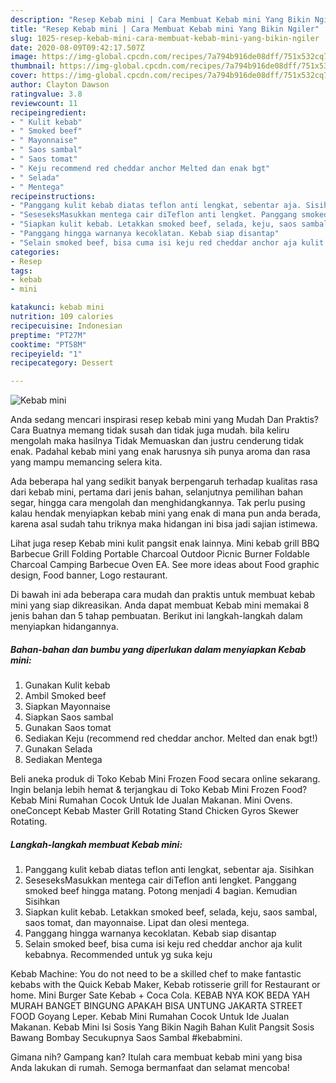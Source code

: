 ```yaml
---
description: "Resep Kebab mini | Cara Membuat Kebab mini Yang Bikin Ngiler"
title: "Resep Kebab mini | Cara Membuat Kebab mini Yang Bikin Ngiler"
slug: 1025-resep-kebab-mini-cara-membuat-kebab-mini-yang-bikin-ngiler
date: 2020-08-09T09:42:17.507Z
image: https://img-global.cpcdn.com/recipes/7a794b916de08dff/751x532cq70/kebab-mini-foto-resep-utama.jpg
thumbnail: https://img-global.cpcdn.com/recipes/7a794b916de08dff/751x532cq70/kebab-mini-foto-resep-utama.jpg
cover: https://img-global.cpcdn.com/recipes/7a794b916de08dff/751x532cq70/kebab-mini-foto-resep-utama.jpg
author: Clayton Dawson
ratingvalue: 3.8
reviewcount: 11
recipeingredient:
- " Kulit kebab"
- " Smoked beef"
- " Mayonnaise"
- " Saos sambal"
- " Saos tomat"
- " Keju recommend red cheddar anchor Melted dan enak bgt"
- " Selada"
- " Mentega"
recipeinstructions:
- "Panggang kulit kebab diatas teflon anti lengkat, sebentar aja. Sisihkan"
- "SeseseksMasukkan mentega cair diTeflon anti lengket. Panggang smoked beef hingga matang. Potong menjadi 4 bagian. Kemudian Sisihkan"
- "Siapkan kulit kebab. Letakkan smoked beef, selada, keju, saos sambal, saos tomat, dan mayonnaise. Lipat dan olesi mentega."
- "Panggang hingga warnanya kecoklatan. Kebab siap disantap"
- "Selain smoked beef, bisa cuma isi keju red cheddar anchor aja kulit kebabnya. Recommended untuk yg suka keju"
categories:
- Resep
tags:
- kebab
- mini

katakunci: kebab mini 
nutrition: 109 calories
recipecuisine: Indonesian
preptime: "PT27M"
cooktime: "PT58M"
recipeyield: "1"
recipecategory: Dessert

---
```



![Kebab mini](https://img-global.cpcdn.com/recipes/7a794b916de08dff/751x532cq70/kebab-mini-foto-resep-utama.jpg)

Anda sedang mencari inspirasi resep kebab mini yang Mudah Dan Praktis? Cara Buatnya memang tidak susah dan tidak juga mudah. bila keliru mengolah maka hasilnya Tidak Memuaskan dan justru cenderung tidak enak. Padahal kebab mini yang enak harusnya sih punya aroma dan rasa yang mampu memancing selera kita.

Ada beberapa hal yang sedikit banyak berpengaruh terhadap kualitas rasa dari kebab mini, pertama dari jenis bahan, selanjutnya pemilihan bahan segar, hingga cara mengolah dan menghidangkannya. Tak perlu pusing kalau hendak menyiapkan kebab mini yang enak di mana pun anda berada, karena asal sudah tahu triknya maka hidangan ini bisa jadi sajian istimewa.

Lihat juga resep Kebab mini kulit pangsit enak lainnya. Mini kebab grill BBQ Barbecue Grill Folding Portable Charcoal Outdoor Picnic Burner Foldable Charcoal Camping Barbecue Oven EA. See more ideas about Food graphic design, Food banner, Logo restaurant.


Di bawah ini ada beberapa cara mudah dan praktis untuk membuat kebab mini yang siap dikreasikan. Anda dapat membuat Kebab mini memakai 8 jenis bahan dan 5 tahap pembuatan. Berikut ini langkah-langkah dalam menyiapkan hidangannya.

<!--inarticleads1-->

##### Bahan-bahan dan bumbu yang diperlukan dalam menyiapkan Kebab mini:

1. Gunakan  Kulit kebab
1. Ambil  Smoked beef
1. Siapkan  Mayonnaise
1. Siapkan  Saos sambal
1. Gunakan  Saos tomat
1. Sediakan  Keju (recommend red cheddar anchor. Melted dan enak bgt!)
1. Gunakan  Selada
1. Sediakan  Mentega


Beli aneka produk di Toko Kebab Mini Frozen Food secara online sekarang. Ingin belanja lebih hemat &amp; terjangkau di Toko Kebab Mini Frozen Food? Kebab Mini Rumahan Cocok Untuk Ide Jualan Makanan. Mini Ovens. oneConcept Kebab Master Grill Rotating Stand Chicken Gyros Skewer Rotating. 

<!--inarticleads2-->

##### Langkah-langkah membuat Kebab mini:

1. Panggang kulit kebab diatas teflon anti lengkat, sebentar aja. Sisihkan
1. SeseseksMasukkan mentega cair diTeflon anti lengket. Panggang smoked beef hingga matang. Potong menjadi 4 bagian. Kemudian Sisihkan
1. Siapkan kulit kebab. Letakkan smoked beef, selada, keju, saos sambal, saos tomat, dan mayonnaise. Lipat dan olesi mentega.
1. Panggang hingga warnanya kecoklatan. Kebab siap disantap
1. Selain smoked beef, bisa cuma isi keju red cheddar anchor aja kulit kebabnya. Recommended untuk yg suka keju


Kebab Machine: You do not need to be a skilled chef to make fantastic kebabs with the Quick Kebab Maker, Kebab rotisserie grill for Restaurant or home. Mini Burger Sate Kebab + Coca Cola. KEBAB NYA KOK BEDA YAH MURAH BANGET BINGUNG APAKAH BISA UNTUNG JAKARTA STREET FOOD Goyang Leper. Kebab Mini Rumahan Cocok Untuk Ide Jualan Makanan. Kebab Mini Isi Sosis Yang Bikin Nagih Bahan Kulit Pangsit Sosis Bawang Bombay Secukupnya Saos Sambal #kebabmini. 

Gimana nih? Gampang kan? Itulah cara membuat kebab mini yang bisa Anda lakukan di rumah. Semoga bermanfaat dan selamat mencoba!
